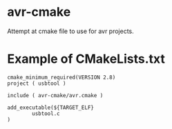 avr-cmake
=========

Attempt at cmake file to use for avr projects.





Example of CMakeLists.txt
=========================
```
cmake_minimum_required(VERSION 2.8)
project ( usbtool )

include ( avr-cmake/avr.cmake )

add_executable(${TARGET_ELF}
        usbtool.c
)
```
